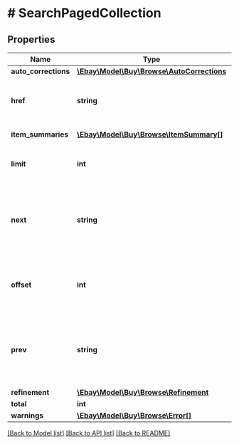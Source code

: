 # # SearchPagedCollection

## Properties

Name | Type | Description | Notes
------------ | ------------- | ------------- | -------------
**auto_corrections** | [**\Ebay\Model\Buy\Browse\AutoCorrections**](AutoCorrections.md) |  | [optional]
**href** | **string** | The URI of the current page of results. &lt;br /&gt;&lt;br /&gt;The following example of the &lt;b&gt; search&lt;/b&gt; method returns items 1 thru 5 from the list of items found. &lt;br /&gt;&lt;br /&gt;&lt;code&gt;https://api.ebay.com/buy/v1/item_summary/search?q&#x3D;shirt&amp;limit&#x3D;5&amp;offset&#x3D;0&lt;/code&gt;. | [optional]
**item_summaries** | [**\Ebay\Model\Buy\Browse\ItemSummary[]**](ItemSummary.md) | An array of the items on this page. The items are sorted according to the sorting method specified in the request. | [optional]
**limit** | **int** | The value of the &lt;b&gt;limit&lt;/b&gt; parameter submitted in the request, which is the maximum number of items to return on a page, from the result set. A result set is the complete set of items returned by the method. | [optional]
**next** | **string** | The URI for the next page of results. This value is returned if there is an additional page of results to return from the result set. &lt;br /&gt;&lt;br /&gt;The following example of the &lt;b&gt; search&lt;/b&gt; method returns items 5 thru 10 from the list of items found.&lt;br /&gt; &lt;br /&gt;&lt;code&gt;https://api.ebay.com/buy/v1/item_summary/search?query&#x3D;t-shirts&amp;limit&#x3D;5&amp;offset&#x3D;10 &lt;/code&gt; | [optional]
**offset** | **int** | This value indicates the &lt;b&gt;offset&lt;/b&gt; used for current page of items being returned. Assume the initial request used an &lt;b&gt;offset&lt;/b&gt; of &lt;code&gt;0&lt;/code&gt; and a &lt;b&gt;limit&lt;/b&gt; of &lt;code&gt;3&lt;/code&gt;. Then in the first page of results, this value would be &lt;code&gt;0&lt;/code&gt;, and items 1-3 are returned. For the second page, this value is &lt;code&gt;3&lt;/code&gt; and so on. | [optional]
**prev** | **string** | The URI for the previous page of results. This is returned if there is a previous page of results from the result set. &lt;br /&gt;&lt;br /&gt;The following example of the &lt;b&gt; search&lt;/b&gt; method returns items 1 thru 5 from the list of items found, which would be the first set of items returned.&lt;br /&gt; &lt;br /&gt;&lt;code&gt;https://api.ebay.com/buy/v1/item_summary/search?query&#x3D;t-shirts&amp;limit&#x3D;5&amp;offset&#x3D;0&lt;/code&gt; | [optional]
**refinement** | [**\Ebay\Model\Buy\Browse\Refinement**](Refinement.md) |  | [optional]
**total** | **int** | The total number of items that match the input criteria. | [optional]
**warnings** | [**\Ebay\Model\Buy\Browse\Error[]**](Error.md) | The container with all the warnings for the request. | [optional]

[[Back to Model list]](../../README.md#models) [[Back to API list]](../../README.md#endpoints) [[Back to README]](../../README.md)
